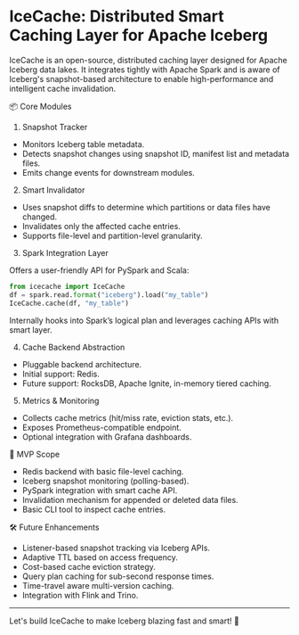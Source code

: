 # IceCache: Distributed Smart Caching Layer for Apache Iceberg
IceCache is an open-source, distributed caching layer designed for Apache Iceberg data lakes. It integrates tightly with Apache Spark and is aware of Iceberg's snapshot-based architecture to enable high-performance and intelligent cache invalidation.

📦 Core Modules

1. Snapshot Tracker

* Monitors Iceberg table metadata.
* Detects snapshot changes using snapshot ID, manifest list and metadata files.
* Emits change events for downstream modules.

2. Smart Invalidator

* Uses snapshot diffs to determine which partitions or data files have changed.
* Invalidates only the affected cache entries.
* Supports file-level and partition-level granularity.

3. Spark Integration Layer

Offers a user-friendly API for PySpark and Scala:
```python
from icecache import IceCache
df = spark.read.format("iceberg").load("my_table")
IceCache.cache(df, "my_table")
```

Internally hooks into Spark’s logical plan and leverages caching APIs with smart layer.

4. Cache Backend Abstraction

* Pluggable backend architecture.
* Initial support: Redis.
* Future support: RocksDB, Apache Ignite, in-memory tiered caching.

5. Metrics & Monitoring

* Collects cache metrics (hit/miss rate, eviction stats, etc.).
* Exposes Prometheus-compatible endpoint.
* Optional integration with Grafana dashboards.

🚀 MVP Scope

* Redis backend with basic file-level caching.
* Iceberg snapshot monitoring (polling-based).
* PySpark integration with smart cache API.
* Invalidation mechanism for appended or deleted data files.
* Basic CLI tool to inspect cache entries.

🛠️ Future Enhancements

* Listener-based snapshot tracking via Iceberg APIs.
* Adaptive TTL based on access frequency.
* Cost-based cache eviction strategy.
* Query plan caching for sub-second response times.
* Time-travel aware multi-version caching.
* Integration with Flink and Trino.

-------------------------------------------------------------------------------------------

Let's build IceCache to make Iceberg blazing fast and smart! 🚀
